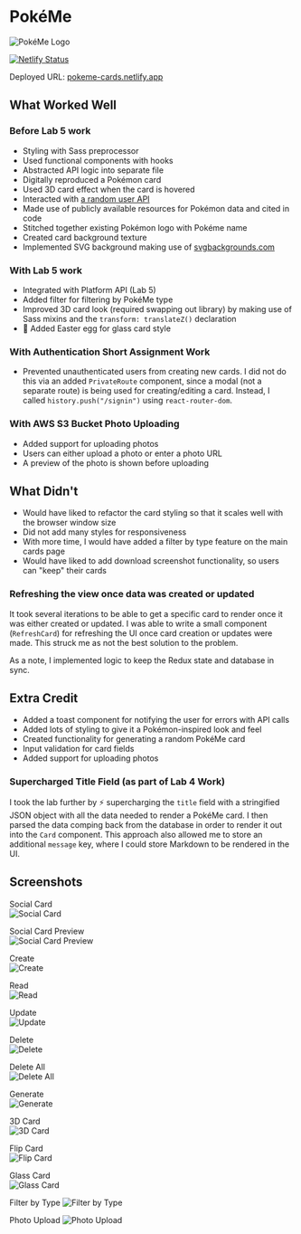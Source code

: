 # PokéMe

![PokéMe Logo](https://pokeme-cards.netlify.app/images/logo/pokeme_logo.png)

[![Netlify Status](https://api.netlify.com/api/v1/badges/e4ba5ad2-ac42-487d-a086-e8eece57074c/deploy-status)](https://app.netlify.com/sites/pokeme-cards/deploys)

Deployed URL: [pokeme-cards.netlify.app](https://pokeme-cards.netlify.app/)

## What Worked Well

### Before Lab 5 work
- Styling with Sass preprocessor
- Used functional components with hooks
- Abstracted API logic into separate file
- Digitally reproduced a Pokémon card
- Used 3D card effect when the card is hovered
- Interacted with [a random user API](https://randomuser.me/)
- Made use of publicly available resources for Pokémon data and cited in code
- Stitched together existing Pokémon logo with Pokéme name
- Created card background texture
- Implemented SVG background making use of [svgbackgrounds.com](https://www.svgbackgrounds.com/)

### With Lab 5 work
- Integrated with Platform API (Lab 5)
- Added filter for filtering by PokéMe type
- Improved 3D card look (required swapping out library) by making use of Sass mixins and the `transform: translateZ()` declaration
- 🥚 Added Easter egg for glass card style

### With Authentication Short Assignment Work
- Prevented unauthenticated users from creating new cards. I did not do this via an added `PrivateRoute` component, since a modal (not a separate route) is being used for creating/editing a card. Instead, I called `history.push("/signin")` using `react-router-dom`.

### With AWS S3 Bucket Photo Uploading
- Added support for uploading photos
- Users can either upload a photo or enter a photo URL
- A preview of the photo is shown before uploading

## What Didn't

- Would have liked to refactor the card styling so that it scales well with the browser window size
- Did not add many styles for responsiveness
- With more time, I would have added a filter by type feature on the main cards page
- Would have liked to add download screenshot functionality, so users can "keep" their cards

### Refreshing the view once data was created or updated
It took several iterations to be able to get a specific card to render once it was either created or updated. I was able to write a small component (`RefreshCard`) for refreshing the UI once card creation or updates were made. This struck me as not the best solution to the problem.

As a note, I implemented logic to keep the Redux state and database in sync. 

## Extra Credit
- Added a toast component for notifying the user for errors with API calls
- Added lots of styling to give it a Pokémon-inspired look and feel
- Created functionality for generating a random PokéMe card
- Input validation for card fields
- Added support for uploading photos

### Supercharged Title Field (as part of Lab 4 Work)
I took the lab further by ⚡️ supercharging the `title` field with a stringified JSON object with all the data needed to render a PokéMe card. I then parsed the data comping back from the database in order to render it out into the `Card` component. This approach also allowed me to store an additional `message` key, where I could store Markdown to be rendered in the UI.

## Screenshots

Social Card  
![Social Card](https://pokeme-cards.netlify.app/images/social-card/social-card.png)

Social Card Preview  
![Social Card Preview](https://pokeme-cards.netlify.app/images/social-card/social-card-preview.png)

Create  
![Create](https://pokeme-cards.netlify.app/images/screenshots/create.gif)

Read  
![Read](https://pokeme-cards.netlify.app/images/screenshots/read.gif)

Update  
![Update](https://pokeme-cards.netlify.app/images/screenshots/update.gif)

Delete  
![Delete](https://pokeme-cards.netlify.app/images/screenshots/delete.gif)

Delete All  
![Delete All](https://pokeme-cards.netlify.app/images/screenshots/delete_all.gif)

Generate  
![Generate](https://pokeme-cards.netlify.app/images/screenshots/generate.gif)

3D Card  
![3D Card](https://pokeme-cards.netlify.app/images/screenshots/3d_card.gif)

Flip Card  
![Flip Card](https://pokeme-cards.netlify.app/images/screenshots/flip.gif)

Glass Card  
![Glass Card](https://pokeme-cards.netlify.app/images/screenshots/glass.gif)

Filter by Type 
![Filter by Type](https://pokeme-cards.netlify.app/images/screenshots/filter.gif)

Photo Upload
![Photo Upload](https://pokeme-cards.netlify.app/images/screenshots/photo-upload.gif)
